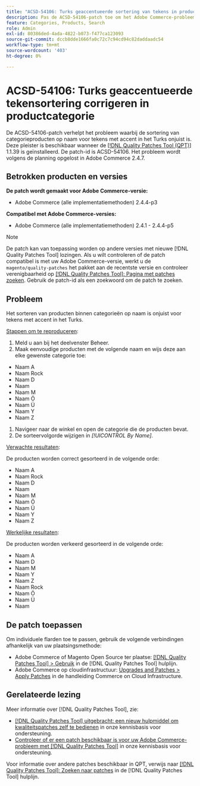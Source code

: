 ```yaml
---
title: "ACSD-54106: Turks geaccentueerde sortering van tekens in productcategorie corrigeren"
description: Pas de ACSD-54106-patch toe om het Adobe Commerce-probleem op te lossen waarbij de sortering van categorieproducten op naam voor tekens met accent in het Turks onjuist is.
feature: Categories, Products, Search
role: Admin
exl-id: 80386ded-4ada-4822-b073-f477ca123093
source-git-commit: dccb8dde1666fa0c72c7c94cd94c82daddaadc54
workflow-type: tm+mt
source-wordcount: '403'
ht-degree: 0%

---
```


# ACSD-54106: Turks geaccentueerde tekensortering corrigeren in productcategorie

De ACSD-54106-patch verhelpt het probleem waarbij de sortering van categorieproducten op naam voor tekens met accent in het Turks onjuist is. Deze pleister is beschikbaar wanneer de [[!DNL Quality Patches Tool (QPT)]](/help/announcements/adobe-commerce-announcements/magento-quality-patches-released-new-tool-to-self-serve-quality-patches.md) 1.1.39 is geïnstalleerd. De patch-id is ACSD-54106. Het probleem wordt volgens de planning opgelost in Adobe Commerce 2.4.7.

## Betrokken producten en versies

**De patch wordt gemaakt voor Adobe Commerce-versie:**

* Adobe Commerce (alle implementatiemethoden) 2.4.4-p3

**Compatibel met Adobe Commerce-versies:**

* Adobe Commerce (alle implementatiemethoden) 2.4.1 - 2.4.4-p5

>[!NOTE]
>
>De patch kan van toepassing worden op andere versies met nieuwe [!DNL Quality Patches Tool] lozingen. Als u wilt controleren of de patch compatibel is met uw Adobe Commerce-versie, werkt u de `magento/quality-patches` het pakket aan de recentste versie en controleer verenigbaarheid op [[!DNL Quality Patches Tool]: Pagina met patches zoeken](https://experienceleague.adobe.com/tools/commerce-quality-patches/index.html). Gebruik de patch-id als een zoekwoord om de patch te zoeken.

## Probleem

Het sorteren van producten binnen categorieën op naam is onjuist voor tekens met accent in het Turks.

<u>Stappen om te reproduceren</u>:

1. Meld u aan bij het deelvenster Beheer.
1. Maak eenvoudige producten met de volgende naam en wijs deze aan elke gewenste categorie toe:

* Naam A
* Naam Rock
* Naam D
* Naam
* Naam M
* Naam Ö
* Naam Ü
* Naam Y
* Naam Z

1. Navigeer naar de winkel en open de categorie die de producten bevat.
1. De sorteervolgorde wijzigen in *[!UICONTROL By Name]*.

<u>Verwachte resultaten</u>:

De producten worden correct gesorteerd in de volgende orde:

* Naam A
* Naam Rock
* Naam D
* Naam
* Naam M
* Naam Ö
* Naam Ü
* Naam Y
* Naam Z

<u>Werkelijke resultaten</u>:

De producten worden verkeerd gesorteerd in de volgende orde:

* Naam A
* Naam D
* Naam M
* Naam Y
* Naam Z
* Naam Rock
* Naam Ö
* Naam Ü
* Naam

## De patch toepassen

Om individuele flarden toe te passen, gebruik de volgende verbindingen afhankelijk van uw plaatsingsmethode:

* Adobe Commerce of Magento Open Source ter plaatse: [[!DNL Quality Patches Tool] > Gebruik](https://experienceleague.adobe.com/docs/commerce-operations/tools/quality-patches-tool/usage.html) in de [!DNL Quality Patches Tool] hulplijn.
* Adobe Commerce op cloudinfrastructuur: [Upgrades and Patches > Apply Patches](https://experienceleague.adobe.com/docs/commerce-cloud-service/user-guide/develop/upgrade/apply-patches.html) in de handleiding Commerce on Cloud Infrastructure.

## Gerelateerde lezing

Meer informatie over [!DNL Quality Patches Tool], zie:

* [[!DNL Quality Patches Tool] uitgebracht: een nieuw hulpmiddel om kwaliteitspatches zelf te bedienen](/help/announcements/adobe-commerce-announcements/magento-quality-patches-released-new-tool-to-self-serve-quality-patches.md) in onze kennisbasis voor ondersteuning.
* [Controleer of er een patch beschikbaar is voor uw Adobe Commerce-probleem met [!DNL Quality Patches Tool]](/help/support-tools/patches-available-in-qpt-tool/check-patch-for-magento-issue-with-magento-quality-patches.md) in onze kennisbasis voor ondersteuning.

Voor informatie over andere patches beschikbaar in QPT, verwijs naar [[!DNL Quality Patches Tool]: Zoeken naar patches](https://experienceleague.adobe.com/tools/commerce-quality-patches/index.html) in de [!DNL Quality Patches Tool] hulplijn.
